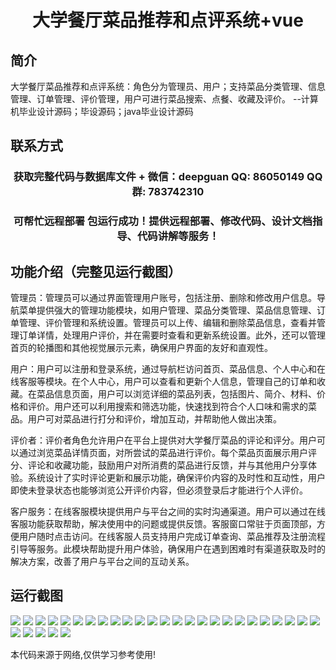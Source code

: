 <p><h1 align="center">大学餐厅菜品推荐和点评系统+vue</h1></p>

## 简介
大学餐厅菜品推荐和点评系统：角色分为管理员、用户；支持菜品分类管理、信息管理、订单管理、评价管理，用户可进行菜品搜索、点餐、收藏及评价。    --计算机毕业设计源码；毕设源码；java毕业设计源码


## 联系方式
<p><h3 align="center">获取完整代码与数据库文件 + 微信：deepguan QQ: 86050149 QQ群: 783742310</h3></p>
<p><h3 align="center">可帮忙远程部署 包运行成功！提供远程部署、修改代码、设计文档指导、代码讲解等服务！</h3></p>

## 功能介绍（完整见运行截图）
管理员：管理员可以通过界面管理用户账号，包括注册、删除和修改用户信息。导航菜单提供强大的管理功能模块，如用户管理、菜品分类管理、菜品信息管理、订单管理、评价管理和系统设置。管理员可以上传、编辑和删除菜品信息，查看并管理订单详情，处理用户评价，并在需要时查看和更新系统设置。此外，还可以管理首页的轮播图和其他视觉展示元素，确保用户界面的友好和直观性。

用户：用户可以注册和登录系统，通过导航栏访问首页、菜品信息、个人中心和在线客服等模块。在个人中心，用户可以查看和更新个人信息，管理自己的订单和收藏。在菜品信息页面，用户可以浏览详细的菜品列表，包括图片、简介、材料、价格和评价。用户还可以利用搜索和筛选功能，快速找到符合个人口味和需求的菜品。用户可对菜品进行打分和评价，增加互动，并帮助他人做出决策。

评价者：评价者角色允许用户在平台上提供对大学餐厅菜品的评论和评分。用户可以通过浏览菜品详情页面，对所尝试的菜品进行评价。每个菜品页面展示用户评分、评论和收藏功能，鼓励用户对所消费的菜品进行反馈，并与其他用户分享体验。系统设计了实时评论更新和展示功能，确保评价内容的及时性和互动性，用户即使未登录状态也能够浏览公开评价内容，但必须登录后才能进行个人评价。

客户服务：在线客服模块提供用户与平台之间的实时沟通渠道。用户可以通过在线客服功能获取帮助，解决使用中的问题或提供反馈。客服窗口常驻于页面顶部，方便用户随时点击访问。在线客服人员支持用户完成订单查询、菜品推荐及注册流程引导等服务。此模块帮助提升用户体验，确保用户在遇到困难时有渠道获取及时的解决方案，改善了用户与平台之间的互动关系。


## 运行截图
![](https://bs-1329754181.cos.ap-shanghai.myqcloud.com/ssm/UniversityRestaurantRecommendationSystem/img/001.jpg)
![](https://bs-1329754181.cos.ap-shanghai.myqcloud.com/ssm/UniversityRestaurantRecommendationSystem/img/002.jpg)
![](https://bs-1329754181.cos.ap-shanghai.myqcloud.com/ssm/UniversityRestaurantRecommendationSystem/img/003.jpg)
![](https://bs-1329754181.cos.ap-shanghai.myqcloud.com/ssm/UniversityRestaurantRecommendationSystem/img/004.jpg)
![](https://bs-1329754181.cos.ap-shanghai.myqcloud.com/ssm/UniversityRestaurantRecommendationSystem/img/005.jpg)
![](https://bs-1329754181.cos.ap-shanghai.myqcloud.com/ssm/UniversityRestaurantRecommendationSystem/img/006.jpg)
![](https://bs-1329754181.cos.ap-shanghai.myqcloud.com/ssm/UniversityRestaurantRecommendationSystem/img/007.jpg)
![](https://bs-1329754181.cos.ap-shanghai.myqcloud.com/ssm/UniversityRestaurantRecommendationSystem/img/008.jpg)
![](https://bs-1329754181.cos.ap-shanghai.myqcloud.com/ssm/UniversityRestaurantRecommendationSystem/img/009.jpg)
![](https://bs-1329754181.cos.ap-shanghai.myqcloud.com/ssm/UniversityRestaurantRecommendationSystem/img/010.jpg)
![](https://bs-1329754181.cos.ap-shanghai.myqcloud.com/ssm/UniversityRestaurantRecommendationSystem/img/011.jpg)
![](https://bs-1329754181.cos.ap-shanghai.myqcloud.com/ssm/UniversityRestaurantRecommendationSystem/img/012.jpg)
![](https://bs-1329754181.cos.ap-shanghai.myqcloud.com/ssm/UniversityRestaurantRecommendationSystem/img/013.jpg)
![](https://bs-1329754181.cos.ap-shanghai.myqcloud.com/ssm/UniversityRestaurantRecommendationSystem/img/014.jpg)
![](https://bs-1329754181.cos.ap-shanghai.myqcloud.com/ssm/UniversityRestaurantRecommendationSystem/img/015.jpg)
![](https://bs-1329754181.cos.ap-shanghai.myqcloud.com/ssm/UniversityRestaurantRecommendationSystem/img/016.jpg)
![](https://bs-1329754181.cos.ap-shanghai.myqcloud.com/ssm/UniversityRestaurantRecommendationSystem/img/017.jpg)
![](https://bs-1329754181.cos.ap-shanghai.myqcloud.com/ssm/UniversityRestaurantRecommendationSystem/img/018.jpg)
![](https://bs-1329754181.cos.ap-shanghai.myqcloud.com/ssm/UniversityRestaurantRecommendationSystem/img/019.jpg)
![](https://bs-1329754181.cos.ap-shanghai.myqcloud.com/ssm/UniversityRestaurantRecommendationSystem/img/020.jpg)
![](https://bs-1329754181.cos.ap-shanghai.myqcloud.com/ssm/UniversityRestaurantRecommendationSystem/img/021.jpg)
![](https://bs-1329754181.cos.ap-shanghai.myqcloud.com/ssm/UniversityRestaurantRecommendationSystem/img/022.jpg)
![](https://bs-1329754181.cos.ap-shanghai.myqcloud.com/ssm/UniversityRestaurantRecommendationSystem/img/023.jpg)
![](https://bs-1329754181.cos.ap-shanghai.myqcloud.com/ssm/UniversityRestaurantRecommendationSystem/img/024.jpg)
![](https://bs-1329754181.cos.ap-shanghai.myqcloud.com/ssm/UniversityRestaurantRecommendationSystem/img/025.jpg)
![](https://bs-1329754181.cos.ap-shanghai.myqcloud.com/ssm/UniversityRestaurantRecommendationSystem/img/026.jpg)
![](https://bs-1329754181.cos.ap-shanghai.myqcloud.com/ssm/UniversityRestaurantRecommendationSystem/img/027.jpg)
![](https://bs-1329754181.cos.ap-shanghai.myqcloud.com/ssm/UniversityRestaurantRecommendationSystem/img/028.jpg)
![](https://bs-1329754181.cos.ap-shanghai.myqcloud.com/ssm/UniversityRestaurantRecommendationSystem/img/029.jpg)
![](https://bs-1329754181.cos.ap-shanghai.myqcloud.com/ssm/UniversityRestaurantRecommendationSystem/img/030.jpg)

<p>本代码来源于网络,仅供学习参考使用!</p>

